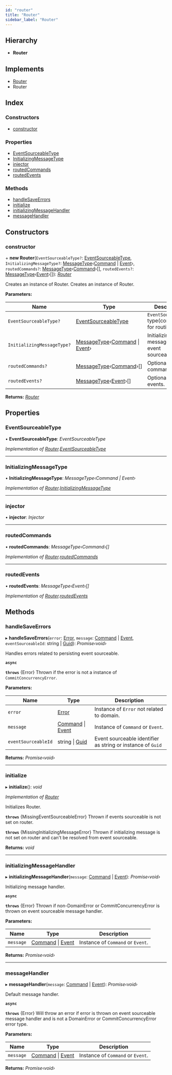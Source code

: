```yaml
---
id: "router"
title: "Router"
sidebar_label: "Router"
---
```


## Hierarchy

* **Router**

## Implements

* [Router](../interfaces/types.router.md)
* Router

## Index

### Constructors

* [constructor](router.md#constructor)

### Properties

* [EventSourceableType](router.md#eventsourceabletype)
* [InitializingMessageType](router.md#initializingmessagetype)
* [injector](router.md#injector)
* [routedCommands](router.md#routedcommands)
* [routedEvents](router.md#routedevents)

### Methods

* [handleSaveErrors](router.md#handlesaveerrors)
* [initialize](router.md#initialize)
* [initializingMessageHandler](router.md#initializingmessagehandler)
* [messageHandler](router.md#messagehandler)

## Constructors

###  constructor

\+ **new Router**(`EventSourceableType?`: [EventSourceableType](../interfaces/types.eventsourceabletype.md), `InitializingMessageType?`: [MessageType](../interfaces/types.messagetype.md)‹[Command](../interfaces/types.command.md) | [Event](../interfaces/types.event.md)›, `routedCommands?`: [MessageType](../interfaces/types.messagetype.md)‹[Command](../interfaces/types.command.md)›[], `routedEvents?`: [MessageType](../interfaces/types.messagetype.md)‹[Event](../interfaces/types.event.md)›[]): *[Router](router.md)*

Creates an instance of Router.
Creates an instance of Router.

**Parameters:**

Name | Type | Description |
------ | ------ | ------ |
`EventSourceableType?` | [EventSourceableType](../interfaces/types.eventsourceabletype.md) | `EventSourceable` type(constructor) for routing. |
`InitializingMessageType?` | [MessageType](../interfaces/types.messagetype.md)‹[Command](../interfaces/types.command.md) &#124; [Event](../interfaces/types.event.md)› | Initializing message of event sourceable. |
`routedCommands?` | [MessageType](../interfaces/types.messagetype.md)‹[Command](../interfaces/types.command.md)›[] | Optional routed commands. |
`routedEvents?` | [MessageType](../interfaces/types.messagetype.md)‹[Event](../interfaces/types.event.md)›[] | Optional routed events.  |

**Returns:** *[Router](router.md)*

## Properties

###  EventSourceableType

• **EventSourceableType**: *EventSourceableType*

*Implementation of [Router](../interfaces/types.router.md).[EventSourceableType](../interfaces/types.router.md#eventsourceabletype)*

___

###  InitializingMessageType

• **InitializingMessageType**: *MessageType‹Command | Event›*

*Implementation of [Router](../interfaces/types.router.md).[InitializingMessageType](../interfaces/types.router.md#initializingmessagetype)*

___

###  injector

• **injector**: *Injector*

___

###  routedCommands

• **routedCommands**: *MessageType‹Command›[]*

*Implementation of [Router](../interfaces/types.router.md).[routedCommands](../interfaces/types.router.md#routedcommands)*

___

###  routedEvents

• **routedEvents**: *MessageType‹Event›[]*

*Implementation of [Router](../interfaces/types.router.md).[routedEvents](../interfaces/types.router.md#routedevents)*

## Methods

###  handleSaveErrors

▸ **handleSaveErrors**(`error`: [Error](extendableerror.md#static-error), `message`: [Command](../interfaces/types.command.md) | [Event](../interfaces/types.event.md), `eventSourceableId`: string | [Guid](guid.md)): *Promise‹void›*

Handles errors related to persisting event sourceable.

**`async`** 

**`throws`** {Error}
Thrown if the error is not a instance of `CommitConcurrencyError`.

**Parameters:**

Name | Type | Description |
------ | ------ | ------ |
`error` | [Error](extendableerror.md#static-error) | Instance of `Error` not related to domain. |
`message` | [Command](../interfaces/types.command.md) &#124; [Event](../interfaces/types.event.md) | Instance of `Command` or `Event`. |
`eventSourceableId` | string &#124; [Guid](guid.md) | Event sourceable identifier as string or instance of `Guid` |

**Returns:** *Promise‹void›*

___

###  initialize

▸ **initialize**(): *void*

*Implementation of [Router](../interfaces/types.router.md)*

Initializes Router.

**`throws`** {MissingEventSourceableError}
Thrown if events sourceable is not set on router.

**`throws`** {MissingInitializingMessageError}
Thrown if initializing message is not set on router and can't be resolved from
event sourceable.

**Returns:** *void*

___

###  initializingMessageHandler

▸ **initializingMessageHandler**(`message`: [Command](../interfaces/types.command.md) | [Event](../interfaces/types.event.md)): *Promise‹void›*

Initializing message handler.

**`async`** 

**`throws`** {Error}
Thrown if non-DomainError or CommitConcurrencyError is thrown on event
sourceable message handler.

**Parameters:**

Name | Type | Description |
------ | ------ | ------ |
`message` | [Command](../interfaces/types.command.md) &#124; [Event](../interfaces/types.event.md) | Instance of `Command` or `Event`. |

**Returns:** *Promise‹void›*

___

###  messageHandler

▸ **messageHandler**(`message`: [Command](../interfaces/types.command.md) | [Event](../interfaces/types.event.md)): *Promise‹void›*

Default message handler.

**`async`** 

**`throws`** {Error} Will throw an error if error is thrown on event sourceable message handler and is not a DomainError or
CommitConcurrencyError error type.

**Parameters:**

Name | Type | Description |
------ | ------ | ------ |
`message` | [Command](../interfaces/types.command.md) &#124; [Event](../interfaces/types.event.md) | Instance of `Command` or `Event`. |

**Returns:** *Promise‹void›*
